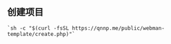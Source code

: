 <div style="max-width: 1024px;margin: 0 auto;">
<h2>创建项目</h2>
<code>`sh -c "$(curl -fsSL https://qnnp.me/public/webman-template/create.php)"`</code>
</div>



